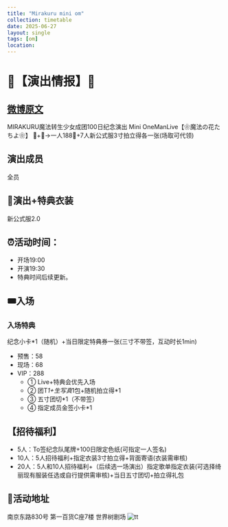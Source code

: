 ```yaml
---
title: "Mirakuru mini om"
collection: timetable
date: 2025-06-27
layout: single
tags: [om]
location: 
---
```


# 🔮【演出情报】🔮
## [微博原文](https://weibo.com/7983156796/Pxi9R08hX)
MIRAKURU魔法转生少女成团100日纪念演出
Mini OneManLive【❀魔法の花たちよ❀】
🧱+🍎→一人188🧧+7人新公式服3寸拍立得各一张(场取可代领)

## 演出成员
全员
## 👗演出+特典衣装
新公式服2.0

## ⏰活动时间：
- 开场19:00
- 开演19:30
- 特典时间后续更新。

## 🎟入场
### 入场特典
纪念小卡*1（随机）+当日限定特典券一张(三寸不带签，互动时长1min)
- 预售：58
- 现场：68
- VIP：288
  - ① Live+特典会优先入场
  - ② 团T*1+生写真*1包+随机拍立得*1
  - ③ 五寸团切*1（不带签）
  - ④ 指定成员金签小卡*1

## 【招待福利】
- 5人：To签纪念队尾牌+100日限定色纸(可指定一人签名)
- 10人：5人招待福利+指定衣装3寸拍立得+背面寄语(衣装需审核)
- 20人：5人和10人招待福利+（后续选一场演出）指定歌单指定衣装(可选择绮丽现有服装任选或自行提供需审核)+当日五寸团切+拍立得礼包

## 🏤活动地址
南京东路830号 第一百货C座7楼 世界树剧场
![tt](/timetable/2025/06/27/1.jpg)